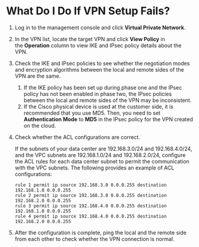 # What Do I Do If VPN Setup Fails?<a name="vpn_07_0003"></a>

1.  Log in to the management console and click  **Virtual Private Network**.
2.  In the VPN list, locate the target VPN and click  **View Policy** in the **Operation**  column to view IKE and IPsec policy details about the VPN.
3.  Check the IKE and IPsec policies to see whether the negotiation modes and encryption algorithms between the local and remote sides of the VPN are the same.
    1.  If the IKE policy has been set up during phase one and the IPsec policy has not been enabled in phase two, the IPsec policies between the local and remote sides of the VPN may be inconsistent.
    2.  If the Cisco physical device is used at the customer side, it is recommended that you use MD5. Then, you need to set  **Authentication Mode** to **MD5**  in the IPsec policy for the VPN created on the cloud.


1.  Check whether the ACL configurations are correct.

    If the subnets of your data center are 192.168.3.0/24 and 192.168.4.0/24, and the VPC subnets are 192.168.1.0/24 and 192.168.2.0/24, configure the ACL rules for each data center subnet to permit the communication with the VPC subnets. The following provides an example of ACL configurations:

    ```
    rule 1 permit ip source 192.168.3.0 0.0.0.255 destination 192.168.1.0 0.0.0.255
    rule 2 permit ip source 192.168.3.0 0.0.0.255 destination 192.168.2.0 0.0.0.255
    rule 3 permit ip source 192.168.4.0 0.0.0.255 destination 192.168.1.0 0.0.0.255
    rule 4 permit ip source 192.168.4.0 0.0.0.255 destination 192.168.2.0 0.0.0.255
    ```

2.  After the configuration is complete, ping the local and the remote side from each other to check whether the VPN connection is normal.

